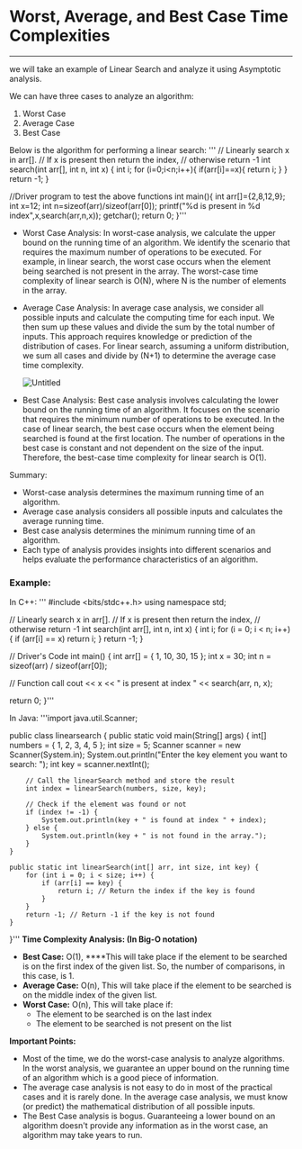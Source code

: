 # **Worst, Average, and Best Case Time Complexities**

---

we will take an example of Linear Search and analyze it using Asymptotic analysis.

We can have three cases to analyze an algorithm:

1. Worst Case
2. Average Case
3. Best Case

Below is the algorithm for performing a linear search:
'''
// Linearly search x in arr[]. 
// If x is present then return the index,
// otherwise return -1
int search(int arr[], int n, int x)
{
    int i;
    for (i=0;i<n;i++){
    	if(arr[i]==x){
    		return i;
    	}
    }
    return -1;
 }
 
 //Driver program to test the above functions
 int main(){
 	int arr[]={2,8,12,9};
 	int x=12;
 	int n=sizeof(arr)/sizeof(arr[0]);
 	printf("%d is present in %d index",x,search(arr,n,x));
 	getchar();
 	return 0;
 }'''
 - Worst Case Analysis: In worst-case analysis, we calculate the upper bound on the running time of an algorithm. We identify the scenario that requires the maximum number of operations to be executed. For example, in linear search, the worst case occurs when the element being searched is not present in the array. The worst-case time complexity of linear search is O(N), where N is the number of elements in the array.
- Average Case Analysis: In average case analysis, we consider all possible inputs and calculate the computing time for each input. We then sum up these values and divide the sum by the total number of inputs. This approach requires knowledge or prediction of the distribution of cases. For linear search, assuming a uniform distribution, we sum all cases and divide by (N+1) to determine the average case time complexity.
    
    ![Untitled](https://s3-us-west-2.amazonaws.com/secure.notion-static.com/7ffd56f4-3f2b-4a2c-b80f-2386329b3eb0/Untitled.png)
- Best Case Analysis: Best case analysis involves calculating the lower bound on the running time of an algorithm. It focuses on the scenario that requires the minimum number of operations to be executed. In the case of linear search, the best case occurs when the element being searched is found at the first location. The number of operations in the best case is constant and not dependent on the size of the input. Therefore, the best-case time complexity for linear search is O(1).

Summary:

- Worst-case analysis determines the maximum running time of an algorithm.
- Average case analysis considers all possible inputs and calculates the average running time.
- Best case analysis determines the minimum running time of an algorithm.
- Each type of analysis provides insights into different scenarios and helps evaluate the performance characteristics of an algorithm.
### Example:

In C++:
'''
#include <bits/stdc++.h>
using namespace std;

// Linearly search x in arr[].
// If x is present then return the index,
// otherwise return -1
int search(int arr[], int n, int x)
{
   int i;
   for (i = 0; i < n; i++) {
       if (arr[i] == x)
           return i;
   }
   return -1;
}

// Driver's Code
int main()
{
   int arr[] = { 1, 10, 30, 15 };
   int x = 30;
   int n = sizeof(arr) / sizeof(arr[0]);

   // Function call
   cout << x << " is present at index "
        << search(arr, n, x);

   return 0;
}'''

In Java:
'''import java.util.Scanner;

public class linearsearch {
    public static void main(String[] args) {
        int[] numbers = { 1, 2, 3, 4, 5 };
        int size = 5;
        Scanner scanner = new Scanner(System.in);
        System.out.println("Enter the key element you want to search: ");
        int key = scanner.nextInt();

        // Call the linearSearch method and store the result
        int index = linearSearch(numbers, size, key);

        // Check if the element was found or not
        if (index != -1) {
            System.out.println(key + " is found at index " + index);
        } else {
            System.out.println(key + " is not found in the array.");
        }
    }

    public static int linearSearch(int[] arr, int size, int key) {
        for (int i = 0; i < size; i++) {
            if (arr[i] == key) {
                return i; // Return the index if the key is found
            }
        }
        return -1; // Return -1 if the key is not found
    }
}'''
**Time Complexity Analysis: (In Big-O notation)**

- **Best Case:** O(1), ****This will take place if the element to be searched is on the first index of the given list. So, the number of comparisons, in this case, is 1.
- **Average Case:** O(n), This will take place if the element to be searched is on the middle index of the given list.
- **Worst Case:** O(n), This will take place if:
    - The element to be searched is on the last index
    - The element to be searched is not present on the list

**Important Points:**

- Most of the time, we do the worst-case analysis to analyze algorithms. In the worst analysis, we guarantee an upper bound on the running time of an algorithm which is a good piece of information.
- The average case analysis is not easy to do in most of the practical cases and it is rarely done. In the average case analysis, we must know (or predict) the mathematical distribution of all possible inputs.
- The Best Case analysis is bogus. Guaranteeing a lower bound on an algorithm doesn't provide any information as in the worst case, an algorithm may take years to run.
  
